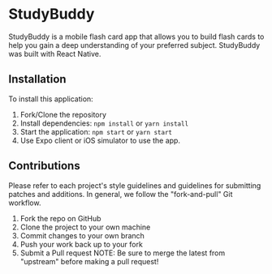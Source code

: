 # StudyBuddy

StudyBuddy is a mobile flash card app that allows you to build flash cards to help you gain a deep understanding of your preferred subject. StudyBuddy was built with React Native.

## Installation

To install this application:

1. Fork/Clone the repository
2. Install dependencies: `npm install` or `yarn install`
3. Start the application: `npm start` or `yarn start`
4. Use Expo client or iOS simulator to use the app.

## Contributions
Please refer to each project's style guidelines and guidelines for submitting patches and additions. In general, we follow the "fork-and-pull" Git workflow.

1. Fork the repo on GitHub
2. Clone the project to your own machine
3. Commit changes to your own branch
4. Push your work back up to your fork
5. Submit a Pull request
NOTE: Be sure to merge the latest from "upstream" before making a pull request!
